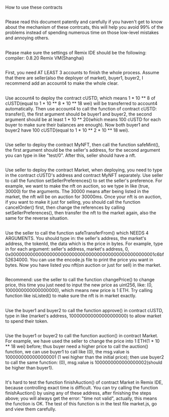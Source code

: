 How to use these contracts
##
Please read this document patently and carefully if you haven't get to know about the mechanism of these contrcats, this will help you avoid 99% of the problems instead of spending numerous time on those low-level mistakes and annoying others.
##
Please make sure the settings of Remix IDE should be the following:
compiler: 0.8.20
Remix VM(Shanghai)
##
First, you need AT LEAST 3 accounts to finish the whole process. Assume that there are seller(also the deployer of market), buyer1, buyer2, I recommend add an account4 to make the whole clear.
##
Use account4 to deploy the contract cUSTD, which means 1 * 10 ** 8 of cUSTD(equal to 1 * 10 ** 8 * 10 ** 18 wei) will be transferred to account4 automatically.
Then use account4 to call the function of contract cUSTD: transfer(), the first argument should be buyer1 and buyer2, the second argument should be at least 1 * 10 ** 20(which means 100 cUSTD for each buyer to make sure their balances are enough).
Now both buyer1 and buyer2 have 100 cUSTD(equal to 1 * 10 ** 2 * 10 ** 18 wei).
##
Use seller to deploy the contract MyNFT, then call the function safeMint(), the first argument should be the seller's address, for the second argument you can type in like "test/0". After this, seller should have a nft.
##
Use seller to deploy the contract Market, when deploying, you need to type in the contract cUSTD's address and contract MyNFT separately.
Use seller to call the function setSellerPreferences() to set the seller's preference. For example, we want to make the nft on auction, so we type in like (true, 30000) for the arguments. The 30000 means after being listed in the market, the nft will be on auction for 30000ms.
Once your nft is on auction, if you want to make it just for selling, you should call the function cancelOrder() first, then change the references by calling setSellerPreferences(), then transfer the nft to the market again, also the same for the reverse situation.
##
Use the seller to call the function safeTransferFrom() which NEEDS 4 ARGUMENTS. You should type in: the seller's address, the market's address, the tokenId, the data which is the price in bytes. 
For example, type in for each argument: 
seller's address, market's address, 0, 0x0000000000000000000000000000000000000000000000000001c6bf52634000.
You can use the encode.js file to print the price you want in bytes.
Now you have listed you nft(on auction or just for sell) in the market.
##
Recommend: use the seller to call the function changePrice() to change price, this time you just need to input the new price as uint256, like: (0, 1000000000000000000), which means new price is 1 ETH. 
Try calling function like isListed() to make sure the nft is in market exactly.
##
Use the buyer1 and buyer2 to call the function approve() in contract cUSTD, type in like (market's address, 100000000000000000000) to allow market to spend their token.
##
Use the buyer1 or buyer2 to call the function auction() in contract Market.
For example, we have used the seller to change the price into 1 ETH(1 * 10 ** 18 wei) before; thus buyer need a higher price to call the auction() function, we can use buyer1 to call like (0), the msg.value is 1000000000000000001 (1 wei higher than the initial price); then use buyer2 to call the same function: (0), msg.value is 1000000000000000002(should be higher than buyer1).
##
It's hard to test the function finishAuction() of contract Market in Remix IDE, because controlling exact time is difficult.
You can try calling the function finishAuction() by using any of these address, after finishing the steps above; you will always get the error: "time not valid", actually, this means the function is OK.
The test of this function is in the test file market.js, go and view them carefully.


